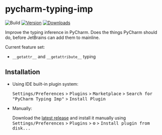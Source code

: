 # pycharm-typing-imp

![Build](https://github.com/theY4Kman/pycharm-typing-imp/workflows/Build/badge.svg)
[![Version](https://img.shields.io/jetbrains/plugin/v/com.y4kstudios.pycharmtypingimp.svg)](https://plugins.jetbrains.com/plugin/com.y4kstudios.pycharmtypingimp)
[![Downloads](https://img.shields.io/jetbrains/plugin/d/com.y4kstudios.pycharmtypingimp.svg)](https://plugins.jetbrains.com/plugin/com.y4kstudios.pycharmtypingimp)

<!-- Plugin description -->
Improve the typing inference in PyCharm. Does the things PyCharm should do, before JetBrains can add them to mainline.

Current feature set:
 - `__getattr__` and `__getattribute__` typing
<!-- Plugin description end -->

## Installation

- Using IDE built-in plugin system:
  
  <kbd>Settings/Preferences</kbd> > <kbd>Plugins</kbd> > <kbd>Marketplace</kbd> > <kbd>Search for "PyCharm Typing Imp"</kbd> >
  <kbd>Install Plugin</kbd>
  
- Manually:

  Download the [latest release](https://github.com/theY4Kman/pycharm-typing-imp/releases/latest) and install it manually using
  <kbd>Settings/Preferences</kbd> > <kbd>Plugins</kbd> > <kbd>⚙️</kbd> > <kbd>Install plugin from disk...</kbd>
